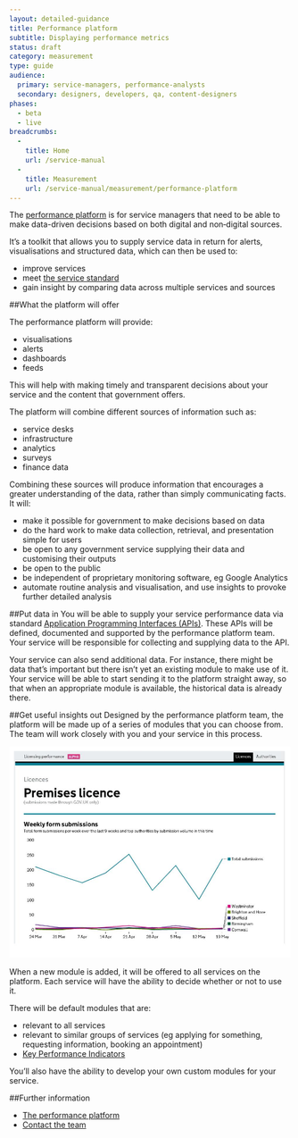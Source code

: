 ```yaml
---
layout: detailed-guidance
title: Performance platform
subtitle: Displaying performance metrics
status: draft
category: measurement
type: guide
audience:
  primary: service-managers, performance-analysts
  secondary: designers, developers, qa, content-designers
phases:
  - beta
  - live
breadcrumbs:
  -
    title: Home
    url: /service-manual
  -
    title: Measurement
    url: /service-manual/measurement/performance-platform
---
```


The [performance platform](https://www.gov.uk/performance) is for service managers that need to be able to make data-driven decisions based on both digital and non‑digital sources.

It’s a toolkit that allows you to supply service data in return for alerts, visualisations and structured data, which can then be used to:

* improve services
* meet [the service standard](https://www.gov.uk/service-manual/digital-by-default)
* gain insight by comparing data across multiple services and sources

##What the platform will offer

The performance platform will provide:

* visualisations
* alerts
* dashboards
* feeds

This will help with making timely and transparent decisions about your service and the content that government offers.

The platform will combine different sources of information such as:

* service desks
* infrastructure
* analytics
* surveys
* finance data

Combining these sources will produce information that encourages a greater understanding of the data, rather than simply communicating facts. It will:

* make it possible for government to make decisions based on data
* do the hard work to make data collection, retrieval, and presentation simple for users
* be open to any government service supplying their data and customising their outputs
* be open to the public
* be independent of proprietary monitoring software, eg Google Analytics
* automate routine analysis and visualisation, and use insights to provoke further detailed analysis

##Put data in
You will be able to supply your service performance data via standard [Application Programming Interfaces (APIs)](http://www.techterms.com/definition/api). These APIs will be defined, documented and supported by the performance platform team. Your service will be responsible for collecting and supplying data to the API.

Your service can also send additional data. For instance, there might be data that’s important but there isn’t yet an existing module to make use of it. Your service will be able to start sending it to the platform straight away, so that when an appropriate module is available, the historical data is already there.

##Get useful insights out
Designed by the performance platform team, the platform will be made up of a series of modules that you can choose from. The team will work closely with you and your service in this process.

![Licensing performance dashboard](/service-manual/assets/images/measurement/licensing.jpg)

When a new module is added, it will be offered to all services on the platform. Each service will have the ability to decide whether or not to use it.

There will be default modules that are:

* relevant to all services
* relevant to similar groups of services (eg applying for something, requesting information, booking an appointment)
* [Key Performance Indicators](/service-manual/measurement/index.html)

You’ll also have the ability to develop your own custom modules for your service.

##Further information
* [The performance platform](/performance)
* [Contact the team](mailto:Nayeema.Chowdhury@digital.cabinet-office.gov.uk)
